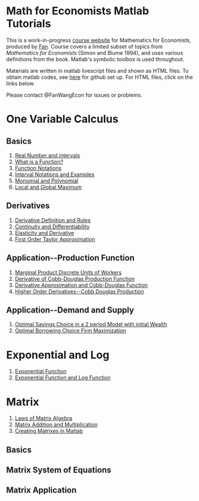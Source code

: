 
# Math for Economists Matlab Tutorials

This is a work-in-progress [course website](https://fanwangecon.github.io/Math4Econ/) for Mathematics for Economists, produced by [Fan](https://fanwangecon.github.io/). Course covers a limited subset of topics from *Mathematics for Economists* (Simon and Blume 1994), and uses various definitions from the book. Matlab's symbolic toolbox is used throughout.

Materials are written in matlab livescript files and shown as HTML files. To obtain matlab codes, see [here](docs/gitsetup.md) for github set up. For HTML files, click on the links below.

Please contact @FanWangEcon for issues or problems.

# One Variable Calculus

## Basics

1. [Real Number and intervals](calconevar/realnumber.html)
2. [What is a Function?](calconevar/whatisfunction.html)
3. [Function Notations](calconevar/funcnotations.html)
4. [Interval Notations and Examples](calconevar/interval.html)
5. [Monomial and Polynomial](calconevar/polynomial.html)
6. [Local and Global Maximum](calconevar/localglobal.html)

## Derivatives

1. [Derivative Definition and Rules](derivative/derivative_rules.html)
2. [Continuity and Differentiability](derivative/continuous_differentiable.html)
3. [Elasticity and Derivative](derivative/derivative_elasticity.html)
4. [First Order Taylor Approximation](derivative/derivative_MPL_first_order_taylor_approximation.html)

## Application--Production Function

1. [Marginal Product Discrete Units of Workers](derivative_application/derivative_MPL_discrete_workers.html)
2. [Derivative of Cobb-Douglas Production Function](derivative_application/derivative_cobb_douglas.html)
3. [Derivative Approximation and Cobb-Douglas Function](derivative_application/derivative_hslope_cobb_douglas.html)
4. [Higher Order Derivatives--Cobb Douglas Production](derivative_application/second_derivative.html)

## Application--Demand and Supply

1. [Optimal Savings Choice in a 2 period Model with initial Wealth](derivative_application/K_save_households.html)
2. [Optimal Borrowing Choice Firm Maximization](derivative_application/K_borrow_firm.html)

# Exponential and Log

1. [Exponential Function](explog/exponential.html)
2. [Exponential Function and Log Function](explog/exolog.html)

# Matrix

1. [Laws of Matrix Algebra](matrix_basics/matrix_matlab.html)
2. [Matrix Addition and Multiplication](matrix_basics/matrix_algebra_rules.html)
3. [Creating Matrixes in Matlab](matrix_basics/matrix_matlab.html)

## Basics

## Matrix System of Equations

## Matrix Application
